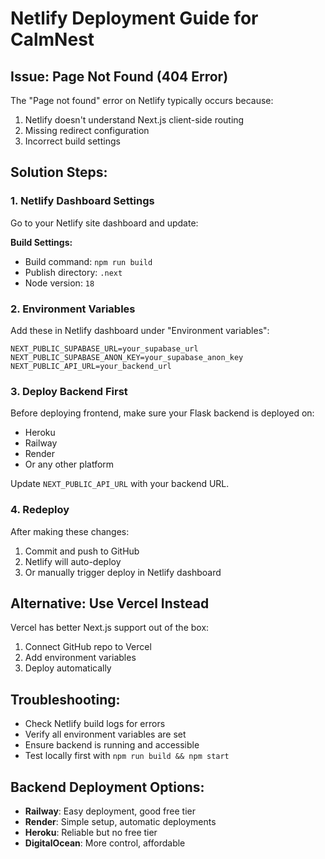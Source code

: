 # Netlify Deployment Guide for CalmNest

## Issue: Page Not Found (404 Error)

The "Page not found" error on Netlify typically occurs because:
1. Netlify doesn't understand Next.js client-side routing
2. Missing redirect configuration
3. Incorrect build settings

## Solution Steps:

### 1. Netlify Dashboard Settings
Go to your Netlify site dashboard and update:

**Build Settings:**
- Build command: `npm run build`
- Publish directory: `.next`
- Node version: `18`

### 2. Environment Variables
Add these in Netlify dashboard under "Environment variables":
```
NEXT_PUBLIC_SUPABASE_URL=your_supabase_url
NEXT_PUBLIC_SUPABASE_ANON_KEY=your_supabase_anon_key
NEXT_PUBLIC_API_URL=your_backend_url
```

### 3. Deploy Backend First
Before deploying frontend, make sure your Flask backend is deployed on:
- Heroku
- Railway
- Render
- Or any other platform

Update `NEXT_PUBLIC_API_URL` with your backend URL.

### 4. Redeploy
After making these changes:
1. Commit and push to GitHub
2. Netlify will auto-deploy
3. Or manually trigger deploy in Netlify dashboard

## Alternative: Use Vercel Instead
Vercel has better Next.js support out of the box:

1. Connect GitHub repo to Vercel
2. Add environment variables
3. Deploy automatically

## Troubleshooting:
- Check Netlify build logs for errors
- Verify all environment variables are set
- Ensure backend is running and accessible
- Test locally first with `npm run build && npm start`

## Backend Deployment Options:
- **Railway**: Easy deployment, good free tier
- **Render**: Simple setup, automatic deployments
- **Heroku**: Reliable but no free tier
- **DigitalOcean**: More control, affordable